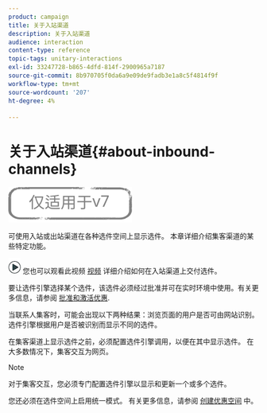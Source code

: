 ```yaml
---
product: campaign
title: 关于入站渠道
description: 关于入站渠道
audience: interaction
content-type: reference
topic-tags: unitary-interactions
exl-id: 33247728-b865-4dfd-814f-2900965a7187
source-git-commit: 8b970705f0da6a9e09de9fadb3e1a8c5f4814f9f
workflow-type: tm+mt
source-wordcount: '207'
ht-degree: 4%

---
```


# 关于入站渠道{#about-inbound-channels}

![](../../assets/v7-only.svg)

可使用入站或出站渠道在各种选件空间上显示选件。 本章详细介绍集客渠道的某些特定功能。

![](assets/do-not-localize/how-to-video.png) 您也可以观看此视频 [视频](https://helpx.adobe.com/campaign/classic/how-to/deliver-an-offer-on-inbound-channel-in-acv6.html) 详细介绍如何在入站渠道上交付选件。

要让选件引擎选择某个选件，该选件必须经过批准并可在实时环境中使用。有关更多信息，请参阅 [批准和激活优惠](../../interaction/using/approving-and-activating-an-offer.md).

当联系人集客时，可能会出现以下两种结果：浏览页面的用户是否可由网站识别。 选件引擎根据用户是否被识别而显示不同的选件。

在集客渠道上显示选件之前，必须配置选件引擎调用，以便在其中显示选件。 在大多数情况下，集客交互为网页。

>[!NOTE]
>
>对于集客交互，您必须专门配置选件引擎以显示和更新一个或多个选件。
>
>您还必须在选件空间上启用统一模式。 有关更多信息，请参阅 [创建优惠空间](../../interaction/using/creating-offer-spaces.md) 中。
